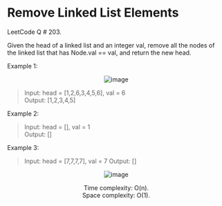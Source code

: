 # Remove Linked List Elements

LeetCode Q # 203.

Given the head of a linked list and an integer val, remove all the nodes of the linked list that has Node.val == val, and return the new head.

Example 1:

<div align = "center">

  ![image](https://github.com/xo-azeem/Remove-Linked-List-Elements-LeetCode/assets/171427226/40c0a8b0-7a40-4d51-8750-bbb14f9f27a1)

</div>

>Input: head = [1,2,6,3,4,5,6], val = 6</br>
>Output: [1,2,3,4,5]

Example 2:

>Input: head = [], val = 1</br>
>Output: []

Example 3:

>Input: head = [7,7,7,7], val = 7
>Output: []

<div align = "center">

  ![image](https://github.com/xo-azeem/Remove-Linked-List-Elements-LeetCode/assets/171427226/9a22982c-ccc5-42e8-acf0-f0780ae62969)

  Time complexity: O(n).</br>Space complexity: O(1).
</div>
